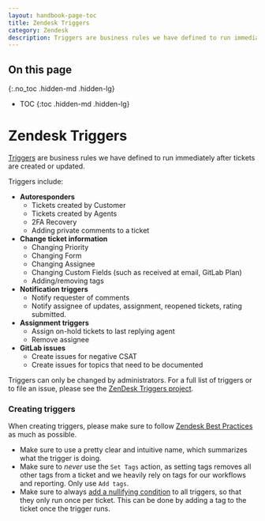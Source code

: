 ```yaml
---
layout: handbook-page-toc
title: Zendesk Triggers
category: Zendesk
description: Triggers are business rules we have defined to run immediately after tickets are created or updated.
---
```


## On this page
{:.no_toc .hidden-md .hidden-lg}

- TOC
{:toc .hidden-md .hidden-lg}

# Zendesk Triggers

[Triggers](https://support.zendesk.com/hc/en-us/articles/203662246-About-triggers-and-how-they-work) are business rules we have defined to run immediately after tickets are created or updated.

Triggers include:

- **Autoresponders**
    - Tickets created by Customer
    - Tickets created by Agents
    - 2FA Recovery
    - Adding private comments to a ticket
- **Change ticket information**
    - Changing Priority 
    - Changing Form
    - Changing Assignee
    - Changing Custom Fields (such as received at email, GitLab Plan)
    - Adding/removing tags
- **Notification triggers**
    - Notify requester of comments
    - Notify assignee of updates, assignment, reopened tickets, rating submitted.
- **Assignment triggers** 
    - Assign on-hold tickets to last replying agent
    - Remove assignee
- **GitLab issues**
    - Create issues for negative CSAT
    - Create issues for topics that need to be documented

Triggers can only be changed by administrators. For a full list of triggers or to file an issue, please see the [ZenDesk Triggers project](https://gitlab.com/gitlab-com/support/support-ops/zendesk-triggers).

### Creating triggers

When creating triggers, please make sure to follow [Zendesk Best Practices](https://support.zendesk.com/hc/en-us/articles/360001996987-Fine-Tuning-How-to-build-your-ideal-workflow) as much as possible.

- Make sure to use a pretty clear and intuitive name, which summarizes what the trigger is doing.
- Make sure to *never* use the `Set Tags` action, as setting tags removes all other tags from a ticket and we heavily rely on tags for our workflows and reporting. Only use `Add tags`.
- Make sure to always [add a nullifying condition](https://support.sweethawk.co/hc/en-us/articles/115000727492-Nullifying-conditions-for-your-triggers) to all triggers, so that they only run once per ticket. This can be done by adding a tag to the ticket once the trigger runs. 
